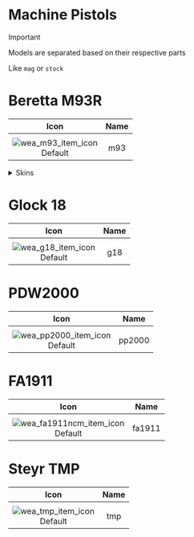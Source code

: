 # Machine Pistols

> [!IMPORTANT]
> Models are separated based on their respective parts
>
> Like `mag` or `stock`

# Beretta M93R

| Icon | Name |
| :--: | :--: | 
| | | | | 
![wea_m93_item_icon](https://github.com/user-attachments/assets/4453ce2e-7788-41ef-973f-6c1a221be03e)<br> Default | m93 | 

<details>
<summary> Skins </summary>

| Icon | Name |
| :--: | :--: |
| | 
| Icon | Name |
![wea_m93wgdiamond_item_icon](https://github.com/user-attachments/assets/0b47f3f7-52e5-4f00-9904-3defd6da05da)

| Icon | Name |
![wea_m93iridescent_item_icon](https://github.com/user-attachments/assets/ef1ab594-62bb-4225-92bd-6551071d46c1)

| Icon | Name |
![wea_m933kingdoms_item_icon](https://github.com/user-attachments/assets/b64eb208-8c6c-4c57-9126-f3f647ea32e5)

| Icon | Name |
![wea_m93battlepass_item_icon](https://github.com/user-attachments/assets/03e067b4-f85a-44d8-b26f-b8a774ff44c7)

| Icon | Name |
![wea_m93dystopian_item_icon](https://github.com/user-attachments/assets/6532b25c-e529-4405-8d17-667db8b6395a)

| Icon | Name |
![wea_m93gold_item_icon](https://github.com/user-attachments/assets/dac3a0bd-e842-4804-baac-4ca5d56901e4)

| Icon | Name |
![wea_m93wggold_item_icon](https://github.com/user-attachments/assets/45a5cfe6-e8e7-45c9-a823-4d4ac1219d74)

</details>

# Glock 18

| Icon | Name |
| :--: | :--: | 
| | | | | 
![wea_g18_item_icon](https://github.com/user-attachments/assets/5407ecc2-8552-4123-ac5f-b620646598ef)<br> Default | g18 | 


# PDW2000

| Icon | Name |
| :--: | :--: | 
| | | | | 
![wea_pp2000_item_icon](https://github.com/user-attachments/assets/847b9ee0-d8e8-4fc0-a521-da5ca99dd9d8)<br> Default | pp2000 | 


# FA1911

| Icon | Name |
| :--: | :--: | 
| | | | | 
![wea_fa1911ncm_item_icon](https://github.com/user-attachments/assets/f169b55b-9c09-4ae4-822d-317e70995a8a)<br> Default | fa1911 | 


# Steyr TMP

| Icon | Name |
| :--: | :--: | 
| | | | | 
![wea_tmp_item_icon](https://github.com/user-attachments/assets/55de85d1-40cb-49fd-b6d0-5fafbfa06f12)<br> Default | tmp | 
